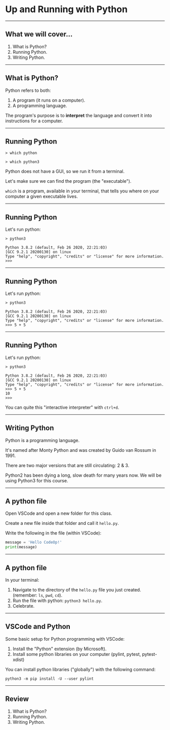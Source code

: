 # Up and Running with Python
<!-- _class: lead -->

---

## What we will cover...

1. What is Python?
2. Running Python.
3. Writing Python.

---

## What is Python?

Python refers to both:

1. A program (it runs on a computer).
2. A programming language.

The program's purpose is to **interpret** the language and convert it into instructions for a computer.

---

## Running Python

<!-- _class: sidecode -->

```shell
> which python

> which python3
```

Python does not have a GUI, so we run it from a terminal.

Let's make sure we can find the program (the "executable").

`which` is a program, available in your terminal, that tells you where on your computer a given executable lives.

---

## Running Python

Let's run python:

```shell
> python3

Python 3.8.2 (default, Feb 26 2020, 22:21:03)
[GCC 9.2.1 20200130] on linux
Type "help", "copyright", "credits" or "license" for more information.
>>>
```
---


## Running Python

Let's run python:

```shell
> python3

Python 3.8.2 (default, Feb 26 2020, 22:21:03)
[GCC 9.2.1 20200130] on linux
Type "help", "copyright", "credits" or "license" for more information.
>>> 5 + 5
```
---


## Running Python

Let's run python:

```shell
> python3

Python 3.8.2 (default, Feb 26 2020, 22:21:03)
[GCC 9.2.1 20200130] on linux
Type "help", "copyright", "credits" or "license" for more information.
>>> 5 + 5
10
>>>
```

You can quite this "interactive interpreter" with `ctrl+d`.

---

## Writing Python

Python is a programming language.

It's named after Monty Python and was created by Guido van Rossum in 1991.

There are two major versions that are still circulating: 2 & 3.

Python2 has been dying a long, slow death for many years now. We will be using Python3 for this course.

---

## A python file

Open VSCode and open a new folder for this class.

Create a new file inside that folder and call it `hello.py`.

Write the following in the file (within VSCode):

```python
message = 'Hello CodeOp!'
print(message)
```

---

## A python file

In your terminal:

1. Navigate to the directory of the `hello.py` file you just created. (remember: `ls`, `pwd`, `cd`).
2. Run the file with python: `python3 hello.py`.
3. Celebrate.


---

## VSCode and Python

Some basic setup for Python programming with VSCode:

1. Install the "Python" extension (by Microsoft).
2. Install some python libraries on your computer (pylint, pytest, pytest-xdist)

You can install python libraries ("globally") with the following command:

```shell
python3 -m pip install -U --user pylint
```

---

## Review

1. What is Python?
2. Running Python.
3. Writing Python.

